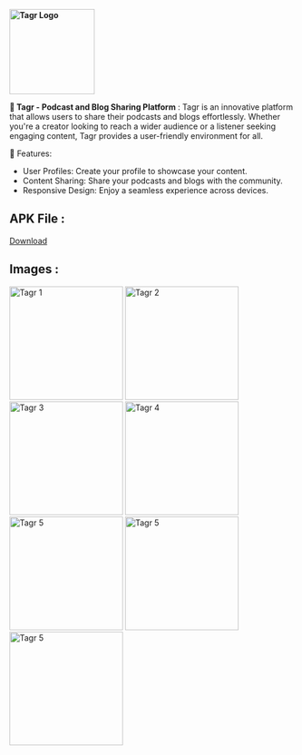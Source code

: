 **<img src="https://github.com/user-attachments/assets/5ac7952b-c6c2-47b3-ad01-a513b752b07e" alt="Tagr Logo" width="150"/>**

**🌟 Tagr - Podcast and Blog Sharing Platform** :
Tagr is an innovative platform that allows users to share their podcasts and blogs effortlessly. Whether you're a creator looking to reach a wider audience or a listener seeking engaging content, Tagr provides a user-friendly environment for all.

 🚀 Features:
- User Profiles: Create your profile to showcase your content.
- Content Sharing: Share your podcasts and blogs with the community.
- Responsive Design: Enjoy a seamless experience across devices.

## APK File :
[Download](https://www.4shared.com/mobile/3eVudp3Cge/app-release.html)

## Images :


<img src="https://github.com/user-attachments/assets/746ffa29-aeca-4a48-9c15-df29ff49352c" alt="Tagr 1" width="200" />  
<img src="https://github.com/user-attachments/assets/60892db5-35fb-4f6a-8d6e-a5323af177ba" alt="Tagr 2" width="200" />  
<img src="https://github.com/user-attachments/assets/10bad281-0a13-4a32-b390-6b271524f351" alt="Tagr 3" width="200" />
<img src="https://github.com/user-attachments/assets/6c72a59d-c1c4-4d89-918c-212c575e6355" alt="Tagr 4" width="200" />
<img src="https://github.com/user-attachments/assets/3b18f101-74e9-45a7-a291-215667754736" alt="Tagr 5" width="200" />
<img src="https://github.com/user-attachments/assets/57ddad8a-5c56-4022-9384-9e2a6ba86de5" alt="Tagr 5" width="200" />
<img src="https://github.com/user-attachments/assets/a325a0bb-d599-4e40-8337-79aceef0819f" alt="Tagr 5" width="200" />
